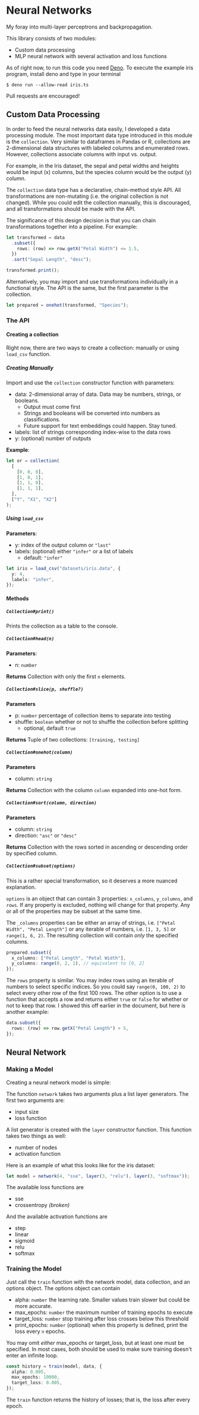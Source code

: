 # Neural Networks

My foray into multi-layer perceptrons and backpropagation.

This library consists of two modules:

- Custom data processing
- MLP neural network with several activation and loss functions

As of right now, to run this code you need [Deno](deno.land).
To execute the example iris program, install deno and type in your terminal

```shell
$ deno run --allow-read iris.ts
```

Pull requests are encouraged!

## Custom Data Processing

In order to feed the neural networks data easily, I developed
a data processing module. The most important data type introduced
in this module is the `collection`. Very similar to dataframes in
Pandas or R, collections are 2-dimensional data structures with
labeled columns and enumerated rows. However, collections associate
columns with input vs. output.

For example, in the Iris dataset, the sepal and petal widths and heights
would be input (x) columns, but the species column would be the output (y)
column.

The `collection` data type has a declarative, chain-method style API. All
transformations are non-mutating (i.e. the original collection is not changed).
While you could edit the collection manually, this is discouraged, and all
transformations should be made with the API.

The significance of this design decision is that you can chain transformations
together into a pipeline. For example:

```typescript
let transformed = data
  .subset({
    rows: (row) => row.getX("Petal Width") <= 1.5,
  })
  .sort("Sepal Length", "desc");

transformed.print();
```

Alternatively, you may import and use transformations
individually in a functional style. The API is the same,
but the first parameter is the collection.

```typescript
let prepared = onehot(transformed, "Species");
```

### The API

#### Creating a collection

Right now, there are two ways to create a collection: manually or using `load_csv` function.

##### Creating Manually

Import and use the `collection` constructor function with parameters:

- data: 2-dimensional array of data. Data may be numbers, strings, or booleans.
  - Output must come first
  - Strings and booleans will be converted into numbers as classifications.
  - Future support for text embeddings could happen. Stay tuned.
- labels: list of strings corresponding index-wise to the data rows
- y: (optional) number of outputs

**Example**:

```typescript
let or = collection(
  [
    [0, 0, 0],
    [1, 0, 1],
    [1, 1, 0],
    [1, 1, 1],
  ],
  ["Y", "X1", "X2"]
);
```

##### Using `load_csv`

**Parameters**:

- y: index of the output column or `"last"`
- labels: (optional) either `"infer"` or a list of labels
  - default: `"infer"`

```typescript
let iris = load_csv("datasets/iris.data", {
  y: 4,
  labels: "infer",
});
```

#### Methods

##### `Collection#print()`

Prints the collection as a table to the console.

##### `Collection#head(n)`

**Parameters**:

- n: `number`

**Returns** Collection with only the first `n` elements.

##### `Collection#slice(p, shuffle?)`

**Parameters**

- p: `number` percentage of collection items to separate into testing
- shuffle: `boolean` whether or not to shuffle the collection before splitting
  - optional, default `true`

**Returns** Tuple of two collections: `[training, testing]`

##### `Collection#onehot(column)`

**Parameters**

- column: `string`

**Returns** Collection with the column `column` expanded into one-hot form.

##### `Collection#sort(column, direction)`

**Parameters**

- column: `string`
- direction: `"asc"` or `"desc"`

**Returns** Collection with the rows sorted in ascending or descending order by specified column.

##### `Collection#subset(options)`

This is a rather special transformation, so it deserves a more nuanced explanation.

`options` is an object that can contain 3 properties: `x_columns`, `y_columns`, and `rows`. If any property is excluded, nothing will change for that property. Any or all of the properties may be subset at the same time.

The `_columns` properties can be either an array of strings, i.e. `["Petal Width", "Petal Length"]` or any iterable of numbers, i.e. `[1, 3, 5]` or `range(1, 6, 2)`. The resulting collection will contain _only_ the specified columns.

```typescript
prepared.subset({
  x_columns: ["Petal Length", "Petal Width"],
  y_columns: range(0, 2, 1), // equivalent to [0, 2]
});
```

The `rows` property is similar. You may index rows using an iterable of numbers to select specific indices. So you could say `range(0, 100, 2)` to select every other row of the first 100 rows. The other option is to use a function that accepts a row and returns either `true` or `false` for whether or not to keep that row. I showed this off earlier in the document, but here is another example:

```typescript
data.subset({
  rows: (row) => row.getX("Petal Length") > 5,
});
```

## Neural Network

### Making a Model

Creating a neural network model is simple:

The function `network` takes two arguments plus a list layer generators. The first two arguments are:

- input size
- loss function

A list generator is created with the `layer` constructor function. This function takes two things as well:

- number of nodes
- activation function

Here is an example of what this looks like for the iris dataset:

```typescript
let model = network(4, "sse", layer(3, "relu"), layer(3, "softmax"));
```

The available loss functions are

- sse
- crossentropy _(broken)_

And the available activation functions are

- step
- linear
- sigmoid
- relu
- softmax

### Training the Model

Just call the `train` function with the network model, data collection, and an options object. The options object can contain

- alpha: `number` the learning rate. Smaller values train slower but could be more accurate.
- max_epochs: `number` the maximum number of training epochs to execute
- target_loss: `number` stop training after loss crosses below this threshold
- print_epochs: `number` (optional) when this property is defined, print the loss every `n` epochs.

You may omit _either_ max_epochs or target_loss, but at least one must be specified. In most cases, both should be used to make sure training doesn't enter an infinite loop.

```typescript
const history = train(model, data, {
  alpha: 0.005,
  max_epochs: 10000,
  target_loss: 0.005,
});
```

The `train` function returns the history of losses; that is, the loss after every epoch.
